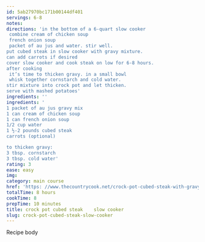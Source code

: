 ```yaml
---
id: 5ab27970bc171b00144df401
servings: 6-8
notes:
directions: 'in the bottom of a 6-quart slow cooker
 combine cream of chicken soup
 french onion soup
 packet of au jus and water. stir well.
put cubed steak in slow cooker with gravy mixture.
can add carrots if desired
cover slow cooker and cook steak on low for 6-8 hours.
after cooking
 it’s time to thicken gravy. in a small bowl
 whisk together cornstarch and cold water.
stir mixture into crock pot and let thicken.
serve with mashed potatoes'
ingredients: ''
ingredients: '
1 packet of au jus gravy mix
1 can cream of chicken soup
1 can french onion soup
1/2 cup water
1 ½-2 pounds cubed steak
carrots (optional)

to thicken gravy:
3 tbsp. cornstarch
3 tbsp. cold water'
rating: 3
ease: easy
img:
category: main course
href: 'https: //www.thecountrycook.net/crock-pot-cubed-steak-with-gravy/'
totalTime: 8 hours
cookTime: 8
prepTime: 10 minutes
title: crock pot cubed steak    slow cooker
slug: crock-pot-cubed-steak-slow-cooker
---
```

Recipe body
